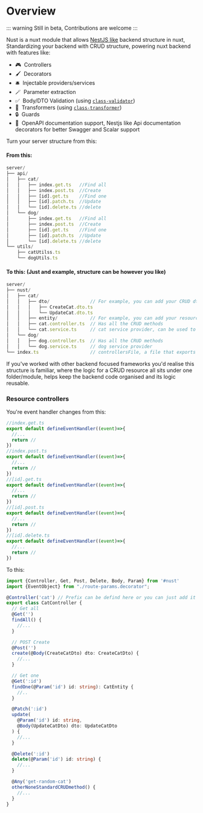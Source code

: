 # Overview

::: warning
Still in beta, Contributions are welcome
:::

Nust is a nuxt module that allows [NestJS like](https://docs.nestjs.com/controllers) backend structure in nuxt, Standardizing your backend with CRUD structure,  powering nuxt backend with features like:

- 🎮 &nbsp;Controllers
- 🖌️ &nbsp;Decorators
- 🛎️ &nbsp;Injectable providers/services
- 🪄️ &nbsp;Parameter extraction
- ✅️ &nbsp;Body/DTO Validation (using [`class-validator`](https://github.com/typestack/class-validator))
- 🔄️ &nbsp;Transformers (using [`class-transformer`](https://github.com/typestack/class-transformer))
- 🔒️ &nbsp;Guards
- 📖️ &nbsp;OpenAPI documentation support, Nestjs like Api documentation decorators for better Swagger and Scalar support

Turn your server structure from this:

#### From this:

```js
server/
├── api/
│   ├── cat/
│   │   ├── index.get.ts   //Find all
│   │   ├── index.post.ts  //Create
│   │   ├── [id].get.ts    //Find one
│   │   ├── [id].patch.ts  //Update
│   │   └── [id].delete.ts //delete
│   └── dog/
│       ├── index.get.ts   //Find all
│       ├── index.post.ts  //Create
│       ├── [id].get.ts    //Find one
│       ├── [id].patch.ts  //Update
│       └── [id].delete.ts //delete
└── utils/
    ├── catUtilss.ts
    └── dogUtils.ts
```

#### To this:  (Just and example, structure can be however you like)

```js
server/
├── nust/
│   ├── cat/
│   │   ├── dto/               // For example, you can add your CRUD dto's here
│   │   │   ├── CreateCat.dto.ts
│   │   │   └── UpdateCat.dto.ts
│   │   ├── entity/            // For example, you can add your resource relevent types here
│   │   ├── cat.controller.ts  // Has all the CRUD methods
│   │   └── cat.service.ts     // cat service provider, can be used to hold all logic, allowing it to be injected to any controller and reuse the logic
│   └── dog/
│   │   ├── dog.controller.ts  // Has all the CRUD methods
│   │   └── dog.service.ts     // dog service provider
└── index.ts                   // controllersFile, a file that exports an object of all controllers
```

If you've worked with other backend focused frameworks you'd realise this structure is familiar, where the logic for a CRUD resource all sits under one folder/module, helps keep the backend code organised and its logic reusable.


###  Resource controllers

You're event handler changes from this:

```typescript
//index.get.ts
export default defineEventHandler((event)=>{
  //...
  return //
})
//index.post.ts
export default defineEventHandler((event)=>{
  //...
  return //
})
//[id].get.ts
export default defineEventHandler((event)=>{
  //...
  return //
})
//[id].post.ts
export default defineEventHandler((event)=>{
  //...
  return //
})
//[id].delete.ts
export default defineEventHandler((event)=>{
  //...
  return //
})
```

To this:

```typescript
import {Controller, Get, Post, Delete, Body, Param} from '#nust'
import {EventObject} from "./route-params.decorator";

@Controller('cat') // Prefix can be defind here or you can just add it to each method
export class CatController {
  // Get all
  @Get('')
  findAll() {
    //...
  }

  // POST Create
  @Post('')
  create(@Body(CreateCatDto) dto: CreateCatDto) {
    //...
  }

  // Get one
  @Get(':id')
  findOne(@Param('id') id: string): CatEntity {
    //..
  }

  @Patch(':id')
  update(
    @Param('id') id: string,
    @Body(UpdateCatDto) dto: UpdateCatDto
  ) {
    //...
  }

  @Delete(':id')
  delete(@Param('id') id: string) {
    //...
  }

  @Any('get-random-cat')
  otherNoneStandardCRUDmethod() {
    //...
  }
}
```
